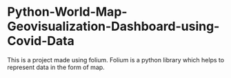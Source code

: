 # Python-World-Map-Geovisualization-Dashboard-using-Covid-Data
 This is a project made using folium. Folium is a python library which helps to represent data in the form of map.
